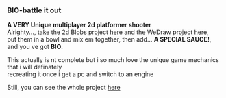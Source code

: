 ### BIO-battle it out


**A VERY Unique multiplayer 2d platformer shooter**  
Alrighty..., take the 2d Blobs project [here](/2dBlobs_page) and the WeDraw project [here](/WeDraw_page),  
put them in a bowl and mix em together, then add... **A SPECIAL SAUCE!**,  
and you ve got **BIO**.  

This actually is nt complete but i so much love the unique game mechanics that i will definately  
recreating it once i get a pc and switch to an engine  

Still, you can see the whole project [here]()
